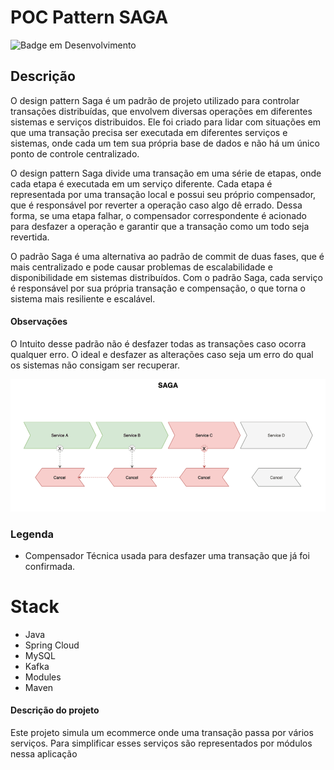 # POC Pattern SAGA
![Badge em Desenvolvimento](http://img.shields.io/static/v1?label=STATUS&message=EM%20DESENVOLVIMENTO&color=GREEN&style=for-the-badge)

## **Descrição**

O design pattern Saga é um padrão de projeto utilizado para controlar transações distribuídas, que envolvem diversas operações em diferentes sistemas e serviços distribuidos. Ele foi criado para lidar com situações em que uma transação precisa ser executada em diferentes serviços e sistemas, onde cada um tem sua própria base de dados e não há um único ponto de controle centralizado.

O design pattern Saga divide uma transação em uma série de etapas, onde cada etapa é executada em um serviço diferente. Cada etapa é representada por uma transação local e possui seu próprio compensador, que é responsável por reverter a operação caso algo dê errado. Dessa forma, se uma etapa falhar, o compensador correspondente é acionado para desfazer a operação e garantir que a transação como um todo seja revertida.

O padrão Saga é uma alternativa ao padrão de commit de duas fases, que é mais centralizado e pode causar problemas de escalabilidade e disponibilidade em sistemas distribuídos. Com o padrão Saga, cada serviço é responsável por sua própria transação e compensação, o que torna o sistema mais resiliente e escalável.

#### Observações
O Intuito desse padrão não é desfazer todas as transações caso ocorra qualquer erro.
O ideal e desfazer as alterações caso seja um erro do qual os sistemas não consigam ser recuperar.


![img.png](img/img.png)


### Legenda

* Compensador
Técnica usada para desfazer uma transação que já foi confirmada. 


# Stack
- Java
- Spring Cloud
- MySQL
- Kafka
- Modules
- Maven

#### Descrição do projeto
Este projeto simula um ecommerce onde uma transação passa por vários serviços.
Para simplificar esses serviços são representados por módulos nessa aplicação
